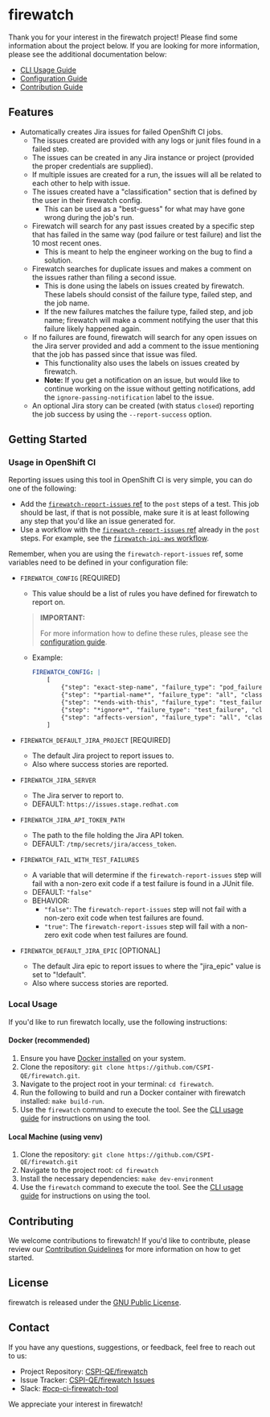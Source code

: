 # firewatch

Thank you for your interest in the firewatch project! Please find some information about the project below. If you are looking for more information, please see the additional documentation below:

- [CLI Usage Guide](docs/cli_usage_guide.md)
- [Configuration Guide](docs/configuration_guide.md)
- [Contribution Guide](docs/contribution_guide.md)

## Features

- Automatically creates Jira issues for failed OpenShift CI jobs.
  - The issues created are provided with any logs or junit files found in a failed step.
  - The issues can be created in any Jira instance or project (provided the proper credentials are supplied).
  - If multiple issues are created for a run, the issues will all be related to each other to help with issue.
  - The issues created have a "classification" section that is defined by the user in their firewatch config.
    - This can be used as a "best-guess" for what may have gone wrong during the job's run.
  - Firewatch will search for any past issues created by a specific step that has failed in the same way (pod failure or test failure) and list the 10 most recent ones.
    - This is meant to help the engineer working on the bug to find a solution.
  - Firewatch searches for duplicate issues and makes a comment on the issues rather than filing a second issue.
    - This is done using the labels on issues created by firewatch. These labels should consist of the failure type, failed step, and the job name.
    - If the new failures matches the failure type, failed step, and job name; firewatch will make a comment notifying the user that this failure likely happened again.
  - If no failures are found, firewatch will search for any open issues on the Jira server provided and add a comment to the issue mentioning that the job has passed since that issue was filed.
    - This functionality also uses the labels on issues created by firewatch.
    - **Note:** If you get a notification on an issue, but would like to continue working on the issue without getting notifications, add the `ignore-passing-notification` label to the issue.
  - An optional Jira story can be created (with status `closed`) reporting the job success by using the `--report-success` option.

## Getting Started

### Usage in OpenShift CI

Reporting issues using this tool in OpenShift CI is very simple, you can do one of the following:

- Add the [`firewatch-report-issues` ref](https://github.com/openshift/release/tree/master/ci-operator/step-registry/firewatch/report-issues) to the `post` steps of a test. This job should be last, if that is not possible, make sure it is at least following any step that you'd like an issue generated for.
- Use a workflow with the [`firewatch-report-issues` ref](https://github.com/openshift/release/tree/master/ci-operator/step-registry/firewatch/report-issues) already in the `post` steps. For example, see the [`firewatch-ipi-aws` workflow](https://github.com/openshift/release/tree/master/ci-operator/step-registry/firewatch/ipi/aws).

Remember, when you are using the `firewatch-report-issues` ref, some variables need to be defined in your configuration file:

- `FIREWATCH_CONFIG` [REQUIRED]
  - This value should be a list of rules you have defined for firewatch to report on.

  > **IMPORTANT:**
  >
  > For more information how to define these rules, please see the [configuration guide](docs/configuration_guide.md).

  - Example:

      ```yaml
      FIREWATCH_CONFIG: |
          [
              {"step": "exact-step-name", "failure_type": "pod_failure", "classification": "Infrastructure", "jira_project": "PROJECT", "jira_component": ["some-component"], "jira_assignee": "some-user@redhat.com"},
              {"step": "*partial-name*", "failure_type": "all", "classification":  "Misc.", "jira_project": "OTHER", "jira_component": ["component-1", "component-2"], "jira_priority": "major", "group": {"name": "some-group", "priority": 1}},
              {"step": "*ends-with-this", "failure_type": "test_failure", "classification": "Test failures", "jira_project": "TEST", "jira_epic": "!default", "jira_additional_labels": ["test-label-1", "test-label-2"], "group": {"name": "some-group", "priority": 2}},
              {"step": "*ignore*", "failure_type": "test_failure", "classification": "NONE", "jira_project": "NONE", "ignore": "true"},
              {"step": "affects-version", "failure_type": "all", "classification": "Affects Version", "jira_project": "TEST", "jira_epic": "EPIC-123", "jira_affects_version": "4.14"},
          ]
      ```

- `FIREWATCH_DEFAULT_JIRA_PROJECT` [REQUIRED]
  - The default Jira project to report issues to.
  - Also where success stories are reported.
- `FIREWATCH_JIRA_SERVER`
  - The Jira server to report to.
  - DEFAULT: `https://issues.stage.redhat.com`
- `FIREWATCH_JIRA_API_TOKEN_PATH`
  - The path to the file holding the Jira API token.
  - DEFAULT: `/tmp/secrets/jira/access_token`.
- `FIREWATCH_FAIL_WITH_TEST_FAILURES`
  - A variable that will determine if the `firewatch-report-issues` step will fail with a non-zero exit code if a test failure is found in a JUnit file.
  - DEFAULT: `"false"`
  - BEHAVIOR:
    - `"false"`: The `firewatch-report-issues` step will not fail with a non-zero exit code when test failures are found.
    - `"true"`: The `firewatch-report-issues` step will fail with a non-zero exit code when test failures are found.

- `FIREWATCH_DEFAULT_JIRA_EPIC` [OPTIONAL]
  - The default Jira epic to report issues to where the "jira_epic" value is set to "!default".
  - Also where success stories are reported.

### Local Usage

If you'd like to run firewatch locally, use the following instructions:

#### Docker (recommended)

1. Ensure you have [Docker installed](https://www.docker.com/get-started/) on your system.
2. Clone the repository: `git clone https://github.com/CSPI-QE/firewatch.git`.
3. Navigate to the project root in your terminal: `cd firewatch`.
4. Run the following to build and run a Docker container with firewatch installed: `make build-run`.
5. Use the `firewatch` command to execute the tool. See the [CLI usage guide](docs/cli_usage_guide.md) for instructions on using the tool.

#### Local Machine (using venv)

1. Clone the repository: `git clone https://github.com/CSPI-QE/firewatch.git`
2. Navigate to the project root: `cd firewatch`
3. Install the necessary dependencies: `make dev-environment`
4. Use the `firewatch` command to execute the tool. See the [CLI usage guide](docs/cli_usage_guide.md) for instructions on using the tool.

## Contributing

We welcome contributions to firewatch! If you'd like to contribute, please review our [Contribution Guidelines](docs/contribution_guide.md) for more information on how to get started.

## License

firewatch is released under the [GNU Public License](LICENSE).

## Contact

If you have any questions, suggestions, or feedback, feel free to reach out to us:

- Project Repository: [CSPI-QE/firewatch](https://github.com/CSPI-QE/firewatch)
- Issue Tracker: [CSPI-QE/firewatch Issues](https://github.com/CSPI-QE/firewatch/issues)
- Slack: [#ocp-ci-firewatch-tool](https://redhat-internal.slack.com/archives/C062WMK4MCM)

We appreciate your interest in firewatch!
